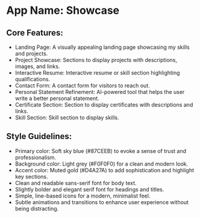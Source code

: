 # **App Name**: Showcase

## Core Features:

- Landing Page: A visually appealing landing page showcasing my skills and projects.
- Project Showcase: Sections to display projects with descriptions, images, and links.
- Interactive Resume: Interactive resume or skill section highlighting qualifications.
- Contact Form: A contact form for visitors to reach out.
- Personal Statement Refinement: AI-powered tool that helps the user write a better personal statement.
- Certificate Section: Section to display certificates with descriptions and links.
- Skill Section: Skill section to display skills.

## Style Guidelines:

- Primary color: Soft sky blue (#87CEEB) to evoke a sense of trust and professionalism.
- Background color: Light grey (#F0F0F0) for a clean and modern look.
- Accent color: Muted gold (#D4A27A) to add sophistication and highlight key sections.
- Clean and readable sans-serif font for body text.
- Slightly bolder and elegant serif font for headings and titles.
- Simple, line-based icons for a modern, minimalist feel.
- Subtle animations and transitions to enhance user experience without being distracting.